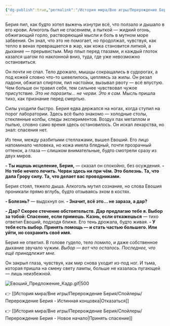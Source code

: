 ```yaml
---
{"dg-publish":true,"permalink":"/История мира/Вне игры/Перерождение Берия/Спойлеры/Перерождение Берия - Лечение травами/","noteIcon":"","created":"2025-10-22T18:46:42.720+03:00","updated":"2025-10-22T22:59:05.070+03:00"}
---
```



Берия пил, как будто хотел выжечь изнутри всё, что ползало и дышало в его крови. Алкоголь был не спасением, а пыткой — жидкий огонь, обжигающий горло, растворяющий мысли и боль в мутном море забвения. Он знал, что это не помогает, но продолжал, чувствуя, как тепло в венах превращается в жар, как кожа становится липкой, а дыхание — прерывистым. Мир плыл перед глазами, и каждый глоток казался шагом по наклонной вниз, туда, где уже невозможно остановиться.

Он почти не спал. Тело дрожало, мышцы сокращались в судорогах, а под кожей словно что-то шевелилось, цепляясь за жилы. Он резал ладони, обжигал спиртом, пил настойки, вызывал рвоту — всё впустую. Чем больше он травил себя, тем сильнее чувствовал чужое присутствие. _Это не паразиты… не черви. Это я сам._ Мысль пришла тихо, как признание перед смертью.

Силы уходили быстро. Берия едва держался на ногах, когда ступил на порог лаборатории. Здесь всё было знакомо — холодные столы, стеклянные колбы, следы экспериментов. Воздух пах металлом и пылью, словно само время здесь остановилось. Он искал лекарства, но знал: спасения нет.

Из тени, между разбитыми стеллажами, вышел Евоший. Его лицо напоминало человека, но кожа имела бледный, почти прозрачный оттенок, а глаза — слишком внимательные, будто смотрели сразу из двух миров.

**- Ты ищешь исцеление, Берия,** — сказал он спокойно, без осуждения. **- Но тебе нечего лечить. Черви здесь ни при чём. Это болезнь. Та, что дала Грору силу. Та, что делает вас проводниками.**

Берия стоял, тяжело дыша. Алкоголь мутил сознание, но слова Евошия проникали прямо вглубь, будто отзываясь эхом в костях.

**- Болезнь?** — выдохнул он. **- Значит, всё это… не зараза, а дар?**

**- Дар? Скорее стечение обстоятельств. Дар предлагаю тебе я. Выбор за тобой: Спасение, если примешь. Казнь, если откажешься** — тихо ответил Евоший, подходя ближе. Его тень дрожала, будто живая. **- У тебя есть выбор. Принять помощь — и стать частью большего. Или уйти, но сохранить своё имя.**

Берия не ответил. В голове гудело, тело ломило, и даже собственное дыхание звучало чужим. _Выбор — вот что осталось. Последнее, что ещё принадлежит мне._

Он закрыл глаза, чувствуя, как мир снова уходит из-под ног. И тьма, которая пришла на смену свету лампы, больше не казалась пугающей — лишь неизбежной.

![Евоший_Предложение_Кадр.gif|500](/img/user/system/img/NPC/%D0%A1%D0%B5%D0%B2%D0%B5%D1%80%D0%BD%D1%8B%D0%B5%20%D0%B7%D0%B5%D0%BC%D0%BB%D0%B8/%D0%9F%D0%B5%D1%87%D0%BE%D1%80%D0%B0/%D0%95%D0%B2%D0%BE%D1%88%D0%B8%D0%B9_%D0%9F%D1%80%D0%B5%D0%B4%D0%BB%D0%BE%D0%B6%D0%B5%D0%BD%D0%B8%D0%B5_%D0%9A%D0%B0%D0%B4%D1%80.gif)

👉 [[История мира/Вне игры/Перерождение Берия/Спойлеры/Перерождение Берия - Истинная концовка\|Отказаться]] 

👉 [[История мира/Вне игры/Перерождение Берия/Спойлеры/Перерождение Берия - Новое начало\|Принять спасение]] 